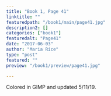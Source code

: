 ```yaml
---
title: "Book 1, Page 41"
linktitle: ""
featuredpath: "/book1/main/page41.jpg"
description2: []
categories: ["book1"]
featuredalt: "Page41"
date: "2017-06-03"
author: "Maria Rice"
type: "post"
featured: ""
preview: "/book1/preview/page41.jpg"

---
```


Colored in GIMP and updated 5/11/19.
